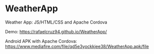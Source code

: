 # WeatherApp

Weather App: JS/HTML/CSS and Apache Cordova

Demo: https://rafaelcruz94.github.io/WeatherApp/

Android APK with Apache Cordova: https://www.mediafire.com/file/qd5e3yockkjee38/WeatherApp.apk/file
